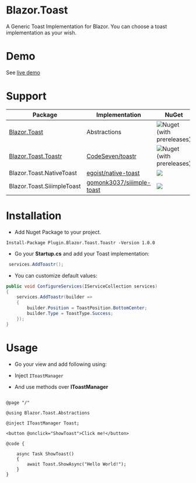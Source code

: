 # Blazor.Toast
A Generic Toast Implementation for Blazor. You can choose a toast implementation as your wish.

# Demo
See [live demo](https://enisn.github.io/Blazor.Toast-demo/toastr)

# Support

| Package | Implementation | NuGet |
| --- | --- | --- |
| [Blazor.Toast](https://www.nuget.org/packages/Plugin.Blazor.Toast/) | Abstractions | ![Nuget (with prereleases)](https://img.shields.io/nuget/vpre/Plugin.Blazor.Toast?logo=nuget) |
| [Blazor.Toast.Toastr](https://www.nuget.org/packages/Plugin.Blazor.Toast.Toastr/) | [CodeSeven/toastr](/CodeSeven/toastr) | ![Nuget (with prereleases)](https://img.shields.io/nuget/vpre/Plugin.Blazor.Toast.Toastr?logo=nuget) |
| Blazor.Toast.NativeToast | [egoist/native-toast](/egoist/native-toast) | ![](https://img.shields.io/nuget/vpre/Plugin.Blazor.Toast.NativeToast?logo=nuget) |
| Blazor.Toast.SiiimpleToast | [gomonk3037/siiimple-toast](/gomonk3037/siiimple-toast) | ![](https://img.shields.io/nuget/vpre/Plugin.Blazor.Toast.SiiimpleToast?logo=nuget) |



# Installation

- Add Nuget Package to your project.

```
Install-Package Plugin.Blazor.Toast.Toastr -Version 1.0.0
```

- Go your **Startup.cs** and add your Toast implementation:

```csharp
 services.AddToastr();
```

- You can customize default values:


```csharp 
public void ConfigureServices(IServiceCollection services)
{
    services.AddToastr(builder =>
    {
        builder.Position = ToastPosition.BottomCenter;
        builder.Type = ToastType.Success;
    });
}
```


# Usage

- Go your view and add following using:

- Inject `IToastManager`

- And use methods over **IToastManager**


```razor

@page "/"

@using Blazor.Toast.Abstractions

@inject IToastManager Toast;

<button @onclick="ShowToast">Click me!</button>

@code {

    async Task ShowToast()
    {
        await Toast.ShowAsync("Hello World!");
    }
}
```




